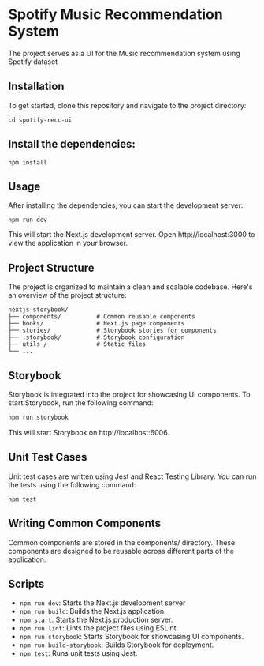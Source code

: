 # Spotify Music Recommendation System


The project serves as a UI for the Music recommendation system using Spotify dataset

## Installation
To get started, clone this repository and navigate to the project directory:

```git clone <repository-url>
cd spotify-recc-ui
```

## Install the dependencies:

```
npm install
```
## Usage
After installing the dependencies, you can start the development server:

```
npm run dev
```
This will start the Next.js development server. Open http://localhost:3000 to view the application in your browser.



## Project Structure
The project is organized to maintain a clean and scalable codebase. Here's an overview of the project structure:
```
nextjs-storybook/
├── components/          # Common reusable components
├── hooks/               # Next.js page components
├── stories/             # Storybook stories for components
├── .storybook/          # Storybook configuration
├── utils /              # Static files
└── ...
```

## Storybook
Storybook is integrated into the project for showcasing UI components. To start Storybook, run the following command:
```bash
npm run storybook

```
This will start Storybook on http://localhost:6006.

## Unit Test Cases
Unit test cases are written using Jest and React Testing Library. You can run the tests using the following command:
```
npm test
```

## Writing Common Components
Common components are stored in the components/ directory. These components are designed to be reusable across different parts of the application.

## Scripts
- ```npm run dev```: Starts the Next.js development server
- ```npm run build```: Builds the Next.js application.
- ```npm start```: Starts the Next.js production server.
- ```npm run lint```: Lints the project files using ESLint.
- ```npm run storybook```: Starts Storybook for showcasing UI components.
- ```npm run build-storybook```: Builds Storybook for deployment.
- ```npm test```: Runs unit tests using Jest.
